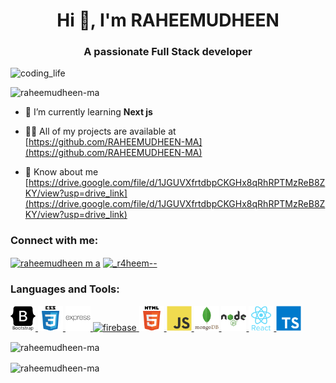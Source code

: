 <h1 align="center">Hi 👋, I'm RAHEEMUDHEEN</h1>
<h3 align="center">A passionate Full Stack developer</h3>

![coding_life](https://github.com/RAHEEMUDHEEN-MA/RAHEEMUDHEEN-MA/assets/136678042/51e5d83b-9fb3-42a0-b607-865eb4783399)

<p align="left"> <img src="https://komarev.com/ghpvc/?username=raheemudheen-ma&label=Profile%20views&color=0e75b6&style=flat" alt="raheemudheen-ma" /> </p>

- 🌱 I’m currently learning **Next js**


- 👨‍💻 All of my projects are available at [https://github.com/RAHEEMUDHEEN-MA](https://github.com/RAHEEMUDHEEN-MA)

- 📄 Know about me [https://drive.google.com/file/d/1JGUVXfrtdbpCKGHx8qRhRPTMzReB8ZKY/view?usp=drive_link](https://drive.google.com/file/d/1JGUVXfrtdbpCKGHx8qRhRPTMzReB8ZKY/view?usp=drive_link)

<h3 align="left">Connect with me:</h3>
<p align="left">
<a href="https://linkedin.com/in/raheemudheen m a" target="blank"><img align="center" src="https://raw.githubusercontent.com/rahuldkjain/github-profile-readme-generator/master/src/images/icons/Social/linked-in-alt.svg" alt="raheemudheen m a" height="30" width="40" /></a>
<a href="https://instagram.com/_r4heem--" target="blank"><img align="center" src="https://raw.githubusercontent.com/rahuldkjain/github-profile-readme-generator/master/src/images/icons/Social/instagram.svg" alt="_r4heem--" height="30" width="40" /></a>
</p>

<h3 align="left">Languages and Tools:</h3>
<p align="left"> <a href="https://getbootstrap.com" target="_blank" rel="noreferrer"> <img src="https://raw.githubusercontent.com/devicons/devicon/master/icons/bootstrap/bootstrap-plain-wordmark.svg" alt="bootstrap" width="40" height="40"/> </a> <a href="https://www.w3schools.com/css/" target="_blank" rel="noreferrer"> <img src="https://raw.githubusercontent.com/devicons/devicon/master/icons/css3/css3-original-wordmark.svg" alt="css3" width="40" height="40"/> </a> <a href="https://expressjs.com" target="_blank" rel="noreferrer"> <img src="https://raw.githubusercontent.com/devicons/devicon/master/icons/express/express-original-wordmark.svg" alt="express" width="40" height="40"/> </a> <a href="https://firebase.google.com/" target="_blank" rel="noreferrer"> <img src="https://www.vectorlogo.zone/logos/firebase/firebase-icon.svg" alt="firebase" width="40" height="40"/> </a> <a href="https://www.w3.org/html/" target="_blank" rel="noreferrer"> <img src="https://raw.githubusercontent.com/devicons/devicon/master/icons/html5/html5-original-wordmark.svg" alt="html5" width="40" height="40"/> </a> <a href="https://developer.mozilla.org/en-US/docs/Web/JavaScript" target="_blank" rel="noreferrer"> <img src="https://raw.githubusercontent.com/devicons/devicon/master/icons/javascript/javascript-original.svg" alt="javascript" width="40" height="40"/> </a> <a href="https://www.mongodb.com/" target="_blank" rel="noreferrer"> <img src="https://raw.githubusercontent.com/devicons/devicon/master/icons/mongodb/mongodb-original-wordmark.svg" alt="mongodb" width="40" height="40"/> </a> <a href="https://nodejs.org" target="_blank" rel="noreferrer"> <img src="https://raw.githubusercontent.com/devicons/devicon/master/icons/nodejs/nodejs-original-wordmark.svg" alt="nodejs" width="40" height="40"/> </a> <a href="https://reactjs.org/" target="_blank" rel="noreferrer"> <img src="https://raw.githubusercontent.com/devicons/devicon/master/icons/react/react-original-wordmark.svg" alt="react" width="40" height="40"/> </a> <a href="https://www.typescriptlang.org/" target="_blank" rel="noreferrer"> <img src="https://raw.githubusercontent.com/devicons/devicon/master/icons/typescript/typescript-original.svg" alt="typescript" width="40" height="40"/> </a> </p>

<p><img align="center" src="https://github-readme-stats.vercel.app/api/top-langs?username=raheemudheen-ma&show_icons=true&locale=en&layout=compact" alt="raheemudheen-ma" /></p>

<p><img align="center" src="https://github-readme-streak-stats.herokuapp.com/?user=raheemudheen-ma&" alt="raheemudheen-ma" /></p>
